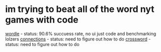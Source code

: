 # im trying to beat all of the word nyt games with code

[wordle](/wordle) - status: 90.6% succuess rate, no ui just code and benchmarking lolzers
[connections](/connect) - status: need to figure out how to do
[crossword](/cross) - status: need to figure out how to do
